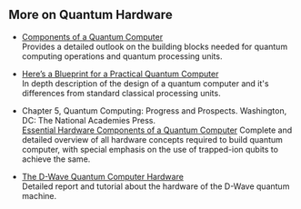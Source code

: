 ## More on Quantum Hardware 

* [Components of a Quantum Computer](http://tph.tuwien.ac.at/~oemer/doc/quprog/node8.html)  
Provides a detailed outlook on the building blocks needed for quantum computing operations and quantum processing units.

* [Here’s a Blueprint for a Practical Quantum Computer](https://spectrum.ieee.org/computing/hardware/heres-a-blueprint-for-a-practical-quantum-computer)  
In depth description of the design of a quantum computer and it's differences from standard classical processing units.

* Chapter 5, Quantum Computing: Progress and Prospects. Washington, DC: The National Academies Press.  
[Essential Hardware Components of a Quantum Computer](https://www.nap.edu/read/25196/chapter/7) 
Complete and detailed overview of all hardware concepts required to build quantum computer, with special emphasis on the use of trapped-ion qubits to achieve the same.

* [The D-Wave Quantum Computer Hardware](https://www.dwavesys.com/tutorials/background-reading-series/introduction-d-wave-quantum-hardware#h1-0)  
Detailed report and tutorial about the hardware of the D-Wave quantum machine.
